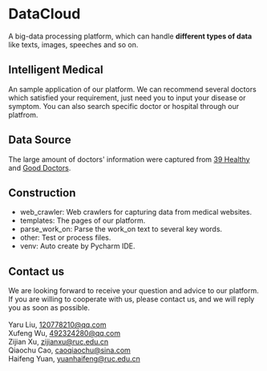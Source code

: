 # DataCloud
A big-data processing platform, which can handle **different types of data** like texts, images, speeches and so on.

## Intelligent Medical
An sample application of our platform. 
We can recommend several doctors which satisfied your requirement, just need you to input your disease or symptom.
You can also search specific doctor or hospital through our platfrom.

## Data Source
The large amount of doctors' information were captured from [39 Healthy](http://yyk.39.net/) and [Good Doctors](http://www.haodf.com/).

## Construction
- web_crawler: Web crawlers for capturing data from medical websites.
- templates: The pages of our platform.
- parse_work_on: Parse the work_on text to several key words.
- other: Test or process files.
- venv: Auto create by Pycharm IDE.

## Contact us
We are looking forward to receive your question and advice to our platform. If you are willing to cooperate with us, please contact us, and we will reply you as soon as possible.  <br>
<br>
Yaru Liu, [120778210@qq.com](120778210@qq.com)  <br>
Xufeng Wu, [492324280@qq.com](492324280@qq.com)  <br>
Zijian Xu, [zijianxu@ruc.edu.cn](zijianxu@ruc.edu.cn)  <br>
Qiaochu Cao, [caoqiaochu@sina.com](caoqiaochu@sina.com)  <br>
Haifeng Yuan, [yuanhaifeng@ruc.edu.cn](yuanhaifeng@ruc.edu.cn)  <br>
